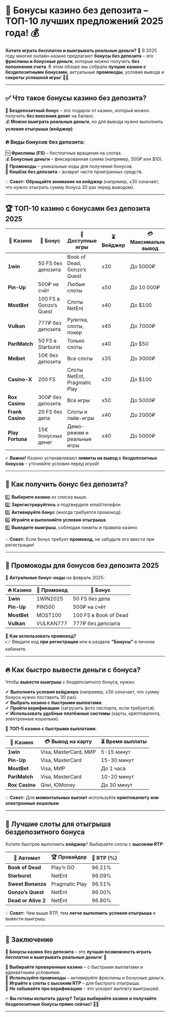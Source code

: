 # 🎰 Бонусы казино без депозита – ТОП-10 лучших предложений 2025 года! 💰

**Хотите играть бесплатно и выигрывать реальные деньги?** 🎁 В 2025 году многие онлайн-казино предлагают **бонусы без депозита** – это **фриспины и бонусные деньги**, которые можно получить **без пополнения счета**. В этом обзоре мы собрали **лучшие казино с бездепозитными бонусами**, актуальные **промокоды**, условия вывода и **секреты успешной игры**! 🚀🔥

---

## ✅ Что такое бонусы казино без депозита?

🎁 **Бездепозитный бонус** – это подарок от казино, который можно получить **без внесения денег** на баланс.  
💰 **Можно выиграть реальные деньги**, но для вывода нужно выполнить **условия отыгрыша (вейджер)**.  

### 🔥 Виды бонусов без депозита:

🆓 **Фриспины (FS)** – бесплатные вращения на слотах.  
💰 **Бонусные деньги** – фиксированная сумма (например, 500₽ или $10).  
🎫 **Промокоды** – уникальные коды для получения бонусов.  
🔄 **Кешбэк без депозита** – возврат части проигранных средств.  

💡 **Совет:** **Обращайте внимание на вейджер** (например, x30 означает, что нужно отыграть сумму бонуса 30 раз перед выводом).

---

## 🏆 ТОП-10 казино с бонусами без депозита 2025

| 🌟 Казино | 🎁 Бонус | 🎲 Доступные игры | ⏳ Вейджер | 💳 Максимальный вывод |
|-----------|---------|------------|-----------|------------------|
| **1win** | 50 FS без депозита | Book of Dead, Gonzo’s Quest | x30 | До 5000₽ |
| **Pin-Up** | 500₽ на счёт | Любые слоты | x50 | До 10 000₽ |
| **MostBet** | 100 FS в Gonzo’s Quest | Слоты NetEnt | x40 | До $100 |
| **Vulkan** | 777₽ без депозита | Рулетка, слоты, покер | x45 | До 7000₽ |
| **PariMatch** | 50 FS в Starburst | Только слоты | x40 | До $50 |
| **Melbet** | 10€ без депозита | Все слоты | x35 | До 3000₽ |
| **Casino-X** | 200 FS | Слоты NetEnt, Pragmatic Play | x30 | До $100 |
| **Rox Casino** | 300₽ без депозита | Все игры | x50 | До 5000₽ |
| **Frank Casino** | 20 FS без депа | Слоты и лайв-игры | x40 | До 2000₽ |
| **Play Fortuna** | 15€ бонусных денег | Демо-режим и реальные игры | x40 | До 5000₽ |

🔥 **Важно!** Казино устанавливают **лимиты на вывод с бездепозитных бонусов** – уточняйте условия перед игрой!

---

## 🎯 Как получить бонус без депозита?

1️⃣ **Выберите казино** из списка выше.  
2️⃣ **Зарегистрируйтесь** и подтвердите email/телефон.  
3️⃣ **Активируйте бонус** (иногда требуется промокод).  
4️⃣ **Играйте и выполняйте условия отыгрыша**.  
5️⃣ **Выведите выигрыш**, соблюдая лимиты и правила казино.  

💡 **Совет:** Если бонус требует **промокод**, не забудьте его ввести при регистрации!

---

## 🎫 Промокоды для бонусов без депозита 2025

🎁 **Актуальные бонус-коды** на февраль 2025:

| 🔥 Казино | 🎁 Промокод | 🎲 Бонус |
|-----------|----------|------------|
| **1win** | 1WIN2025 | 50 FS без депа |
| **Pin-Up** | PIN500 | 500₽ на счёт |
| **MostBet** | MOST100 | 100 FS в Book of Dead |
| **Vulkan** | VULKAN777 | 777₽ без депозита |

🔹 **Как использовать промокод?**  
👉 Введите код **при регистрации** или в разделе **"Бонусы"** в личном кабинете.

---

## 🔥 Как быстро вывести деньги с бонуса?

Чтобы **вывести выигрыш** с бездепозитного бонуса, нужно:

✔ **Выполнить условия вейджера** (например, x30 означает, что сумму бонуса нужно поставить 30 раз).  
✔ **Выбрать казино с быстрыми выплатами**.  
✔ **Пройти верификацию** (загрузить фото паспорта, если требуется).  
✔ **Использовать удобные платёжные системы** (карты, криптовалюта, электронные кошельки).  

💎 **ТОП-5 казино с быстрыми выплатами**:

| 🌟 Казино | 💳 Вывод на карту | ⏳ Время выплаты |
|-----------|----------------|------------|
| **1win** | Visa, MasterCard, МИР | 5-15 минут |
| **Pin-Up** | Visa, MasterCard | 15-30 минут |
| **MostBet** | Visa, МИР | До 1 часа |
| **PariMatch** | Visa, MasterCard | 10-20 минут |
| **Rox Casino** | Qiwi, ЮMoney | До 30 минут |

💡 **Совет:** Для **моментальных выплат** используйте **криптовалюту или электронные кошельки**.

---

## 🎯 Лучшие слоты для отыгрыша бездепозитного бонуса

Хотите быстрее выполнить **вейджер**? Выбирайте слоты с **высоким RTP**:

| 🎰 Автомат | 🏆 Провайдер | 🎯 RTP (%) |
|-----------|------------|---------|
| **Book of Dead** | Play’n GO | 96.21% |
| **Starburst** | NetEnt | 96.09% |
| **Sweet Bonanza** | Pragmatic Play | 96.51% |
| **Gonzo’s Quest** | NetEnt | 96.00% |
| **Dead or Alive 2** | NetEnt | 96.80% |

💡 **Совет:** Чем выше RTP, тем **легче выполнить условия отыгрыша** и вывести выигрыш.

---

## 🎯 Заключение

🎰 **Бонусы казино без депозита** – это **лучшая возможность играть бесплатно и выигрывать реальные деньги**! 🚀  

🔹 **Выбирайте проверенные казино** – с быстрыми выплатами и адекватными условиями.  
🔹 **Используйте промокоды** – активируйте фриспины и бонусные деньги.  
🔹 **Играйте в слоты с высоким RTP** – для быстрого отыгрыша.  
🔹 **Не забывайте про верификацию** – это ускорит выплату выигрышей.  

🔥 **Вы готовы испытать удачу? Тогда выбирайте казино и получайте бездепозитные бонусы прямо сейчас!** 🚀💎  

---
